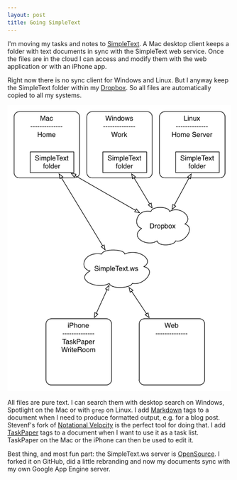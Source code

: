 ```yaml
---
layout: post
title: Going SimpleText
---
```


I'm moving my tasks and notes to [SimpleText][]. A Mac desktop client keeps a folder with text documents in sync with the SimpleText web service. Once the files are in the cloud I can access and modify them with the web application or with an iPhone app. 

Right now there is no sync client for Windows and Linux. But I anyway keep the SimpleText folder within my [Dropbox][]. So all files are automatically copied to all my systems.

![SimpleText.png](/images/SimpleText.png)

All files are pure text. I can search them with desktop search on Windows, Spotlight on the Mac or with `grep` on Linux. I add [Markdown][] tags to a document when I need to produce formatted output, e.g. for a blog post. Stevenf's fork of [Notational Velocity][] is the perfect tool for doing that. I add [TaskPaper][] tags to a document when I want to use it as a task list. TaskPaper on the Mac or the iPhone can then be used to edit it.    

Best thing, and most fun part: the SimpleText.ws server is [OpenSource][]. I forked it on GitHub, did a little rebranding and now my documents sync with my own Google App Engine server.

[SimpleText]:http://www.hogbaysoftware.com/products/simpletext
[Dropbox]:http://www.dropbox.com
[Markdown]:http://daringfireball.net/projects/markdown/
[Notational Velocity]:http://stevenf.tumblr.com/post/385826344/i-forked-the-excellent-open-source-notational
[TaskPaper]:http://www.hogbaysoftware.com/products/taskpaper
[OpenSource]:http://www.simpletext.ws/avoid_lock_in 
